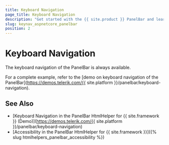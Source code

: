 ```yaml
---
title: Keyboard Navigation
page_title: Keyboard Navigation
description: "Get started with the {{ site.product }} PanelBar and learn about the accessibility support it provides through its keyboard navigation functionality."
slug: keynav_aspnetcore_panelbar
position: 2
---
```


# Keyboard Navigation

The keyboard navigation of the PanelBar is always available.

For a complete example, refer to the [demo on keyboard navigation of the PanelBar](https://demos.telerik.com/{{ site.platform }}/panelbar/keyboard-navigation).

## See Also

* [Keyboard Navigation in the PanelBar HtmlHelper for {{ site.framework }} (Demo)](https://demos.telerik.com/{{ site.platform }}/panelbar/keyboard-navigation)
* [Accessibility in the PanelBar HtmlHelper for {{ site.framework }}]({% slug htmlhelpers_panelbar_accessibility %})
